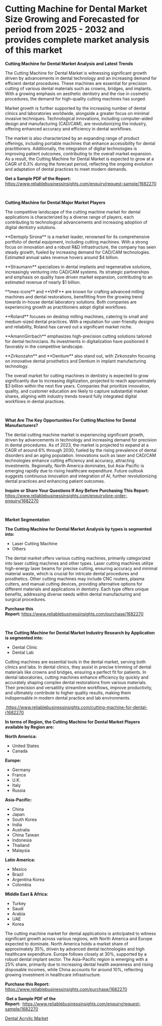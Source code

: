 <p><h1>Cutting Machine for Dental Market Size Growing and Forecasted for period from 2025 - 2032 and provides complete market analysis of this market</h1></p><p><strong>Cutting Machine for Dental Market Analysis and Latest Trends</strong></p>
<p><p>The Cutting Machine for Dental Market is witnessing significant growth driven by advancements in dental technology and an increasing demand for efficient dental procedures. These machines are essential for precision cutting of various dental materials such as crowns, bridges, and implants. With a growing emphasis on aesthetic dentistry and the rise in cosmetic procedures, the demand for high-quality cutting machines has surged.</p><p>Market growth is further supported by the increasing number of dental clinics and laboratories worldwide, alongside a greater focus on minimal invasive techniques. Technological innovations, including computer-aided design and manufacturing (CAD/CAM), are revolutionizing the industry, offering enhanced accuracy and efficiency in dental workflows. </p><p>The market is also characterized by an expanding range of product offerings, including portable machines that enhance accessibility for dental practitioners. Additionally, the integration of digital technologies is improving patient outcomes, contributing to the overall market expansion. As a result, the Cutting Machine for Dental Market is expected to grow at a CAGR of 6.3% during the forecast period, reflecting the ongoing evolution and adaptation of dental practices to meet modern demands.</p></p>
<p><strong>Get a Sample PDF of the Report:&nbsp;</strong> <a href="https://www.reliablebusinessinsights.com/enquiry/request-sample/1682270?utm_campaign=2306&utm_medium=2&utm_source=Github&utm_content=ia&utm_term=24032025&utm_id=cutting-machine-for-dental">https://www.reliablebusinessinsights.com/enquiry/request-sample/1682270</a></p>
<p>&nbsp;</p>
<p><strong>Cutting Machine for Dental Major Market Players</strong></p>
<p><p>The competitive landscape of the cutting machine market for dental applications is characterized by a diverse range of players, each contributing to technological advancements and increasing adoption of digital dentistry solutions.</p><p>**Dentsply Sirona** is a market leader, renowned for its comprehensive portfolio of dental equipment, including cutting machines. With a strong focus on innovation and a robust R&D infrastructure, the company has seen steady growth, fueled by increasing demand for CAD/CAM technologies. Estimated annual sales revenue hovers around $4 billion.</p><p>**Straumann** specializes in dental implants and regenerative solutions, increasingly venturing into CAD/CAM systems. Its strategic partnerships and emphasis on quality have driven market expansion, contributing to an estimated revenue of nearly $1 billion.</p><p>**imes-icore** and **VHF** are known for crafting advanced milling machines and dental restorations, benefitting from the growing trend towards in-house dental laboratory solutions. Both companies are experiencing growth as practitioners adopt digital workflows.</p><p>**Roland** focuses on desktop milling machines, catering to small and medium-sized dental practices. With a reputation for user-friendly designs and reliability, Roland has carved out a significant market niche.</p><p>**AmannGirrbach** emphasizes high-precision cutting solutions tailored for dental technicians. Its investments in digitalization have positioned it favorably in the competitive landscape.</p><p>**Zirkonzahn** and **Dentium** also stand out, with Zirkonzahn focusing on innovative dental prosthetics and Dentium in implant manufacturing technology.</p><p>The overall market for cutting machines in dentistry is expected to grow significantly due to increasing digitization, projected to reach approximately $3 billion within the next five years. Companies that prioritize innovation, quality, and customer education are likely to capture substantial market shares, aligning with industry trends toward fully integrated digital workflows in dental practices.</p></p>
<p>&nbsp;</p>
<p><strong>What Are The Key Opportunities For Cutting Machine for Dental Manufacturers?</strong></p>
<p><p>The dental cutting machine market is experiencing significant growth, driven by advancements in technology and increasing demand for precision in dental procedures. As of 2023, the market is projected to expand at a CAGR of around 6% through 2030, fueled by the rising prevalence of dental disorders and an aging population. Innovations such as laser and CAD/CAM technologies enhance cutting efficiency and accuracy, attracting investments. Regionally, North America dominates, but Asia-Pacific is emerging rapidly due to rising healthcare expenditure. Future outlook suggests continuous innovation and integration of AI, further revolutionizing dental practices and enhancing patient outcomes.</p></p>
<p><strong>Inquire or Share Your Questions If Any Before Purchasing This Report:</strong> <a href="https://www.reliablebusinessinsights.com/enquiry/pre-order-enquiry/1682270?utm_campaign=2306&utm_medium=2&utm_source=Github&utm_content=ia&utm_term=24032025&utm_id=cutting-machine-for-dental">https://www.reliablebusinessinsights.com/enquiry/pre-order-enquiry/1682270</a></p>
<p>&nbsp;</p>
<p><strong>Market Segmentation</strong></p>
<p><strong>The Cutting Machine for Dental Market Analysis by types is segmented into:</strong></p>
<p><ul><li>Laser Cutting Machine</li><li>Others</li></ul></p>
<p><p>The dental market offers various cutting machines, primarily categorized into laser cutting machines and other types. Laser cutting machines utilize high-energy laser beams for precise cutting, ensuring accuracy and minimal material waste, which is crucial for intricate dental procedures and prosthetics. Other cutting machines may include CNC routers, plasma cutters, and manual cutting devices, providing alternative options for different materials and applications in dentistry. Each type offers unique benefits, addressing diverse needs within dental manufacturing and surgical procedures.</p></p>
<p><strong>Purchase this Report:&nbsp;</strong><a href="https://www.reliablebusinessinsights.com/purchase/1682270?utm_campaign=2306&utm_medium=2&utm_source=Github&utm_content=ia&utm_term=24032025&utm_id=cutting-machine-for-dental">https://www.reliablebusinessinsights.com/purchase/1682270</a></p>
<p>&nbsp;</p>
<p><strong>The Cutting Machine for Dental Market Industry Research by Application is segmented into:</strong></p>
<p><ul><li>Dental Clinic</li><li>Dental Lab</li></ul></p>
<p><p>Cutting machines are essential tools in the dental market, serving both clinics and labs. In dental clinics, they assist in precise trimming of dental materials like crowns and bridges, ensuring a perfect fit for patients. In dental laboratories, cutting machines enhance efficiency by quickly and accurately shaping complex dental restorations from various materials. Their precision and versatility streamline workflows, improve productivity, and ultimately contribute to higher quality results, making them indispensable in modern dental practice and lab environments.</p></p>
<p><a href="https://www.reliablebusinessinsights.com/cutting-machine-for-dental-r1682270?utm_campaign=2306&utm_medium=2&utm_source=Github&utm_content=ia&utm_term=24032025&utm_id=cutting-machine-for-dental">&nbsp;https://www.reliablebusinessinsights.com/cutting-machine-for-dental-r1682270</a></p>
<p><strong>In terms of Region, the Cutting Machine for Dental Market Players available by Region are:</strong></p>
<p>
    <p> <strong> North America: </strong>
        <ul>
            <li>United States</li>
            <li>Canada</li>
        </ul>
        </p> 
    <p> <strong> Europe: </strong>
        <ul>
            <li>Germany</li>
            <li>France</li>
            <li>U.K.</li>
            <li>Italy</li>
            <li>Russia</li>
        </ul>
        </p> 
    <p> <strong> Asia-Pacific: </strong>
        <ul>
            <li>China</li>
            <li>Japan</li>
            <li>South Korea</li>
            <li>India</li>
            <li>Australia</li>
            <li>China Taiwan</li>
            <li>Indonesia</li>
            <li>Thailand</li>
            <li>Malaysia</li>
        </ul>
        </p> 
    <p> <strong> Latin America: </strong>
        <ul>
            <li>Mexico</li>
            <li>Brazil</li>
            <li>Argentina Korea</li>
            <li>Colombia</li>
        </ul>
        </p> 
    <p> <strong> Middle East & Africa: </strong>
        <ul>
            <li>Turkey</li>
            <li>Saudi</li>
            <li>Arabia</li>
            <li>UAE</li>
            <li>Korea</li>
        </ul>
    </p>
    </p>
<p><p>The cutting machine market for dental applications is anticipated to witness significant growth across various regions, with North America and Europe expected to dominate. North America holds a market share of approximately 35%, driven by advanced dental technologies and high healthcare expenditure. Europe follows closely at 30%, supported by a robust dental implant sector. The Asia-Pacific region is emerging with a 25% share, primarily due to increasing dental health awareness and rising disposable incomes, while China accounts for around 10%, reflecting growing investment in healthcare infrastructure.</p></p>
<p><strong>Purchase this Report: </strong><a href="https://www.reliablebusinessinsights.com/purchase/1682270?utm_campaign=2306&utm_medium=2&utm_source=Github&utm_content=ia&utm_term=24032025&utm_id=cutting-machine-for-dental">https://www.reliablebusinessinsights.com/purchase/1682270</a></p>
<p>&nbsp;<strong>Get a Sample PDF of the Report:&nbsp;&nbsp;</strong><a href="https://www.reliablebusinessinsights.com/enquiry/request-sample/1682270?utm_campaign=2306&utm_medium=2&utm_source=Github&utm_content=ia&utm_term=24032025&utm_id=cutting-machine-for-dental">https://www.reliablebusinessinsights.com/enquiry/request-sample/1682270</a></p>
<p><strong></strong></p>
<p><p><a href="https://github.com/comasnickie/Market-Research-Report-List-1/blob/main/dental-acrylic-market.md?utm_campaign=2306&utm_medium=2&utm_source=Github&utm_content=ia&utm_term=24032025&utm_id=cutting-machine-for-dental">Dental Acrylic Market</a></p></p>